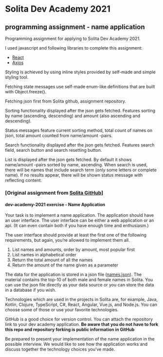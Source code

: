 
# Solita Dev Academy 2021

## programming assignment - name application

Programming assignment for applying to Solita Dev Academy 2021.

I used javascript and following libraries to complete this assignment:

- [React](https://reactjs.org)
- [Axios](https://github.com/axios/axios)

Styling is achieved by using inline styles provided by self-made and simple styling tool.

Fetching state messages use self-made enum-like definitions that are built with Object.freeze().

Fetching json first from Solita github, assignment repository.

Sorting functionality displayed after the json gets fetched. Features sorting by name (ascending, descending) and amount (also ascending and descending).

Status messages feature current sorting method, total count of names on json, total amount counted from name/amount -pairs.

Search functionality displayed after the json gets fetched. Features search field, search button and search resetting button.

List is displayed after the json gets fetched. By default it shows name/amount -pairs sorted by name, ascending. When search is used, there will be names that include search term (only some letters or complete name). If no results appear, there will be shown status message with reflecting content.

### [Original assignment from [Solita GitHub](https://github.com/solita/dev-academy-2020/)]

#### dev-academy-2021 exercise - Name Application

Your task is to implement a name application. The application should have an user interface. The user interface can be either a web application or an api. (It can even contain both if you have enough time and enthusiasm.) 

The user interface should provide at least the first one of the following requirements, but again, you’re allowed to implement them all.
1. List names and amounts, order by amount, most popular first
2. List names in alphabetical order
3. Return the total amount of all the names
4. Return the amount of the name given as a parameter

The data for the application is stored in a json file ([names.json](https://github.com/solita/dev-academy-2020/blob/main/names.json)). The material contains the top-10 of both male and female names in Solita. You can use the json file directly as your data source or you can store the data in a database if you wish.

Technologies which are used in the projects in Solita are, for example, Java, Kotlin, Clojure, TypeScript, C#, React, Angular, Vue.js, and Node.js. You can choose some of those or use your favorite technologies.

GitHub is a good choice for version control. You can attach the repository link to your dev academy application. **Be aware that you do not have to fork this repo and repository forking is public information in GitHub**

Be prepared to present your implementation of the name application in the possible interview. We would like to see how the application works and discuss together the technology choices you’ve made.
